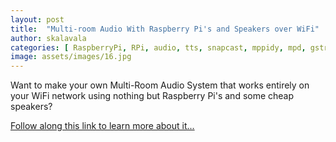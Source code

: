 ```yaml
---
layout: post
title:  "Multi-room Audio With Raspberry Pi's and Speakers over WiFi"
author: skalavala
categories: [ RaspberryPi, RPi, audio, tts, snapcast, mppidy, mpd, gstreamer, media_player, homeassistant ]
image: assets/images/16.jpg
---
```


Want to make your own Multi-Room Audio System that works entirely on your WiFi network using nothing but Raspberry Pi's and some cheap speakers?

[Follow along this link to learn more about it... ](https://github.com/skalavala/Multi-Room-Audio-Centralized-Audio-for-Home)
